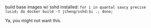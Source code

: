 
build base images w/ sshd installed:
`for i in quantal saucy precise lucid; do docker build -t jcheng/sshd:$i .; done;`

Ya, you might not want this.
